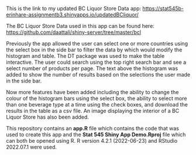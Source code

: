 
This is the link to my updated BC Liquor Store Data app: https://stat545b-erinhare-assignmentb3.shinyapps.io/updatedBCliquor/

The BC Liquor Store Data used in this app can be found here: https://github.com/daattali/shiny-server/tree/master/bcl

Previously the app allowed the user can select one or more countries using the select box in the side bar to filter the data by which would modify the histogram and table. The DT package was used to make the table interactive. The user could search using the top right search bar and see a select number of products per page. The text above the histogram was added to show the number of results based on the selections the user made in the side bar.

Now more features have been added including the ability to change the colour of the histogram bars using the select box, the ability to select more than one beverage type at a time using the check boxes, and download the results in the table as a csv file. An image displaying the interior of a BC Liquor Store has also been added.

This repository contains an **app.R** file which contains the code that was used to create this app and the **Stat 545 Shiny App Demo.Rproj** file which can both be opened using R. R version 4.2.1 (2022-06-23) and RStudio 2022.07.1 were used.
